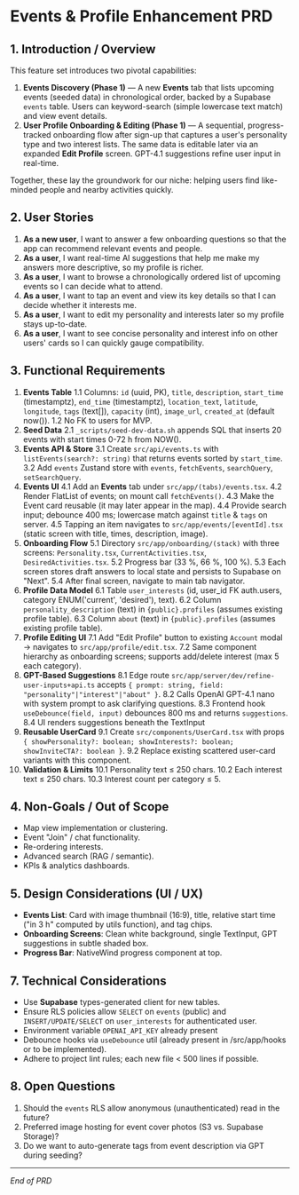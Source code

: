 # Events & Profile Enhancement PRD

## 1. Introduction / Overview
This feature set introduces two pivotal capabilities:

1. **Events Discovery (Phase 1)** — A new **Events** tab that lists upcoming events (seeded data) in chronological order, backed by a Supabase `events` table. Users can keyword-search (simple lowercase text match) and view event details.
2. **User Profile Onboarding & Editing (Phase 1)** — A sequential, progress-tracked onboarding flow after sign-up that captures a user's personality type and two interest lists. The same data is editable later via an expanded **Edit Profile** screen. GPT-4.1 suggestions refine user input in real-time.

Together, these lay the groundwork for our niche: helping users find like-minded people and nearby activities quickly.

## 2. User Stories
1. **As a new user**, I want to answer a few onboarding questions so that the app can recommend relevant events and people.
2. **As a user**, I want real-time AI suggestions that help me make my answers more descriptive, so my profile is richer.
3. **As a user**, I want to browse a chronologically ordered list of upcoming events so I can decide what to attend.
4. **As a user**, I want to tap an event and view its key details so that I can decide whether it interests me.
5. **As a user**, I want to edit my personality and interests later so my profile stays up-to-date.
6. **As a user**, I want to see concise personality and interest info on other users' cards so I can quickly gauge compatibility.

## 3. Functional Requirements
1. **Events Table**
   1.1  Columns: `id` (uuid, PK), `title`, `description`, `start_time` (timestamptz), `end_time` (timestamptz), `location_text`, `latitude`, `longitude`, `tags` (text[]), `capacity` (int), `image_url`, `created_at` (default now()).
   1.2  No FK to users for MVP.
2. **Seed Data**
   2.1  `_scripts/seed-dev-data.sh` appends SQL that inserts 20 events with start times 0-72 h from NOW().
3. **Events API & Store**
   3.1  Create `src/api/events.ts` with `listEvents(search?: string)` that returns events sorted by `start_time`.
   3.2  Add `events` Zustand store with `events`, `fetchEvents`, `searchQuery`, `setSearchQuery`.
4. **Events UI**
   4.1  Add an **Events** tab under `src/app/(tabs)/events.tsx`.
   4.2  Render FlatList of events; on mount call `fetchEvents()`.
   4.3  Make the Event card reusable (it may later appear in the map).
   4.4  Provide search input; debounce 400 ms; lowercase match against `title` & `tags` on server.
   4.5  Tapping an item navigates to `src/app/events/[eventId].tsx` (static screen with title, times, description, image).
5. **Onboarding Flow**
   5.1  Directory `src/app/onboarding/(stack)` with three screens: `Personality.tsx`, `CurrentActivities.tsx`, `DesiredActivities.tsx`.
   5.2  Progress bar (33 %, 66 %, 100 %).
   5.3  Each screen stores draft answers to local state and persists to Supabase on "Next".
   5.4  After final screen, navigate to main tab navigator.
6. **Profile Data Model**
   6.1  Table `user_interests` (id, user_id FK auth.users, category ENUM('current', 'desired'), text).
   6.2  Column `personality_description` (text) in `{public}.profiles` (assumes existing profile table).
   6.3  Column `about` (text) in `{public}.profiles` (assumes existing profile table).
7. **Profile Editing UI**
   7.1  Add "Edit Profile" button to existing `Account` modal → navigates to `src/app/profile/edit.tsx`.
   7.2  Same component hierarchy as onboarding screens; supports add/delete interest (max 5 each category).
8. **GPT-Based Suggestions**
   8.1  Edge route `src/app/server/dev/refine-user-inputs+api.ts` accepts `{ prompt: string, field: "personality"|"interest"|"about" }`.
   8.2  Calls OpenAI GPT-4.1 nano with system prompt to ask clarifying questions.
   8.3  Frontend hook `useDebounce(field, input)` debounces 800 ms and returns `suggestions`.
   8.4  UI renders suggestions beneath the TextInput
9. **Reusable UserCard**
   9.1  Create `src/components/UserCard.tsx` with props `{ showPersonality?: boolean; showInterests?: boolean; showInviteCTA?: boolean }`.
   9.2  Replace existing scattered user-card variants with this component.
10. **Validation & Limits**
    10.1  Personality text ≤ 250 chars.
    10.2  Each interest text ≤ 250 chars.
    10.3  Interest count per category ≤ 5.

## 4. Non-Goals / Out of Scope
- Map view implementation or clustering.
- Event "Join" / chat functionality.
- Re-ordering interests.
- Advanced search (RAG / semantic).
- KPIs & analytics dashboards.

## 5. Design Considerations (UI / UX)
- **Events List**: Card with image thumbnail (16:9), title, relative start time ("in 3 h" computed by utils function), and tag chips.
- **Onboarding Screens**: Clean white background, single TextInput, GPT suggestions in subtle shaded box.
- **Progress Bar**: NativeWind progress component at top.

## 7. Technical Considerations
- Use **Supabase** types-generated client for new tables.
- Ensure RLS policies allow `SELECT` on `events` (public) and `INSERT/UPDATE/SELECT` on `user_interests` for authenticated user.
- Environment variable `OPENAI_API_KEY` already present
- Debounce hooks via `useDebounce` util (already present in /src/app/hooks or to be implemented).
- Adhere to project lint rules; each new file < 500 lines if possible.

## 8. Open Questions
1. Should the `events` RLS allow anonymous (unauthenticated) read in the future?
2. Preferred image hosting for event cover photos (S3 vs. Supabase Storage)?
3. Do we want to auto-generate tags from event description via GPT during seeding?

---

*End of PRD* 